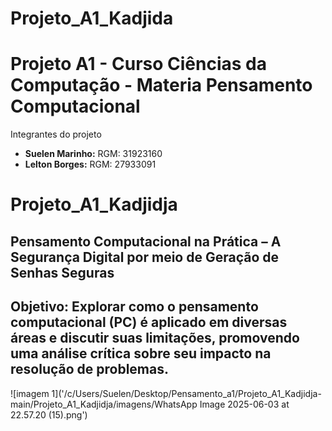 # Projeto_A1_Kadjida
# Projeto A1 - Curso Ciências da Computação - Materia Pensamento Computacional
Integrantes do projeto
- **Suelen Marinho:** RGM: 31923160
- **Lelton Borges:** RGM: 27933091
# Projeto_A1_Kadjidja
## Pensamento Computacional na Prática – A Segurança Digital por meio de Geração de Senhas Seguras 

## Objetivo: Explorar como o pensamento computacional (PC) é aplicado em diversas áreas e discutir suas limitações, promovendo uma análise crítica sobre seu impacto na resolução de problemas.
![imagem 1]('/c/Users/Suelen/Desktop/Pensamento_a1/Projeto_A1_Kadjidja-main/Projeto_A1_Kadjidja/imagens/WhatsApp Image 2025-06-03 at 22.57.20 (15).png')
